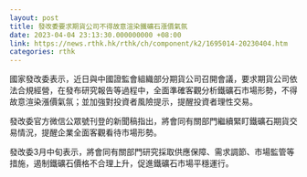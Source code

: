 ```yaml
---
layout: post
title: 發改委要求期貨公司不得故意渲染鐵礦石漲價氣氛
date: 2023-04-04 23:13:30.000000000 +08:00
link: https://news.rthk.hk/rthk/ch/component/k2/1695014-20230404.htm
categories: rthk
---
```


國家發改委表示，近日與中國證監會組織部分期貨公司召開會議，要求期貨公司依法合規經營，在發布研究報告等過程中，全面準確客觀分析鐵礦石市場形勢，不得故意渲染漲價氣氛；並加強對投資者風險提示，提醒投資者理性交易。

發改委官方微信公眾號刊登的新聞稿指出，將會同有關部門繼續緊盯鐵礦石期貨交易情況，提醒企業全面客觀看待市場形勢。

發改委3月中旬表示，將會同有關部門研究採取供應保障、需求調節、市場監管等措施，遏制鐵礦石價格不合理上升，促進鐵礦石市場平穩運行。
